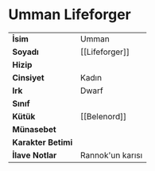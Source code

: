 # Umman Lifeforger  
|  |  |  
|---|---|  
| **İsim** | Umman|  
| **Soyadı** | [[Lifeforger]]|  
| **Hizip** | |  
| **Cinsiyet** | Kadın|  
| **Irk** | Dwarf|  
| **Sınıf** | |  
| **Kütük** | [[Belenord]]|  
| **Münasebet** | |  
| **Karakter Betimi** | |  
| **İlave Notlar** | Rannok'un karısı|  

